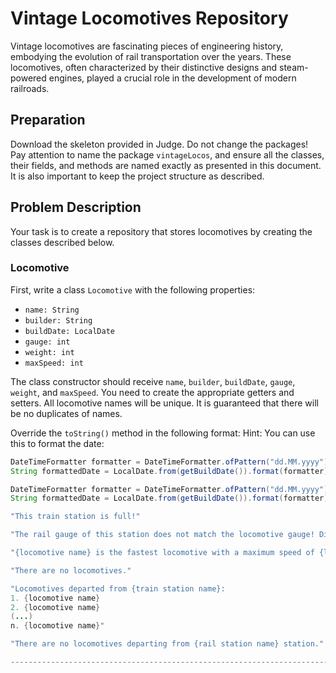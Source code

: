 # Vintage Locomotives Repository

Vintage locomotives are fascinating pieces of engineering history, embodying the evolution of rail transportation over the years. These locomotives, often characterized by their distinctive designs and steam-powered engines, played a crucial role in the development of modern railroads.

## Preparation

Download the skeleton provided in Judge. Do not change the packages! Pay attention to name the package `vintageLocos`, and ensure all the classes, their fields, and methods are named exactly as presented in this document. It is also important to keep the project structure as described.

## Problem Description

Your task is to create a repository that stores locomotives by creating the classes described below.

### Locomotive

First, write a class `Locomotive` with the following properties:
- `name: String`
- `builder: String`
- `buildDate: LocalDate`
- `gauge: int`
- `weight: int`
- `maxSpeed: int`

The class constructor should receive `name`, `builder`, `buildDate`, `gauge`, `weight`, and `maxSpeed`. You need to create the appropriate getters and setters. All locomotive names will be unique. It is guaranteed that there will be no duplicates of names.

Override the `toString()` method in the following format:
Hint: You can use this to format the date:
```java
DateTimeFormatter formatter = DateTimeFormatter.ofPattern("dd.MM.yyyy");
String formattedDate = LocalDate.from(getBuildDate()).format(formatter);

DateTimeFormatter formatter = DateTimeFormatter.ofPattern("dd.MM.yyyy");
String formattedDate = LocalDate.from(getBuildDate()).format(formatter);

"This train station is full!"

"The rail gauge of this station does not match the locomotive gauge! Difference: {the difference between the station gauge and the locomotive gauge in absolute value} mm."

"{locomotive name} is the fastest locomotive with a maximum speed of {locomotive maxSpeed} km/h."

"There are no locomotives."

"Locomotives departed from {train station name}:
1. {locomotive name}
2. {locomotive name}
(...)
n. {locomotive name}"

"There are no locomotives departing from {rail station name} station."

--------------------------------------------------------------------------------------------------------------------------------------------------------------------------------------------------------------------


